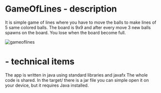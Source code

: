 # GameOfLines - description
It is simple game of lines where you have to move the balls  to make lines of 5 same colored balls.
The board is 9x9 and after every move 3 new balls spawns on the board. You lose when the board become full.

![gameoflines](https://user-images.githubusercontent.com/98922518/162595328-1857026d-fa1e-4b41-bfa2-5af36c042c41.png)

# - technical items
The app is written in java using standard libraries and javafx
The whole code is shared.
In the target/ there is a jar file you can simple open it on your device, but it requires Java installed.


